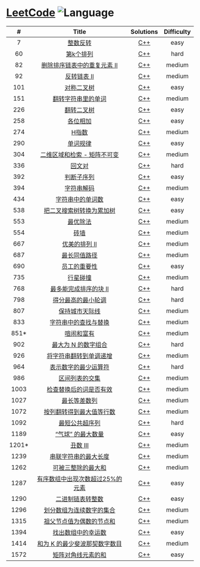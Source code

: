 # [LeetCode](https://leetcode.com/problemset/all/) ![Language](https://img.shields.io/badge/language-C++-blue.svg)

| # | Title | Solutions | Difficulty |
|:---:|:---:|:---:|:---:|
| 7 | [整数反转](https://leetcode-cn.com/problems/reverse-integer/description/) | [C++](solutions/C++/7.整数反转.cpp) | easy |
| 60 | [第k个排列](https://leetcode-cn.com/problems/permutation-sequence/description/) | [C++](solutions/C++/60.第k个排列.cpp) | hard |
| 82 | [删除排序链表中的重复元素 II](https://leetcode-cn.com/problems/remove-duplicates-from-sorted-list-ii/description/) | [C++](solutions/C++/82.删除排序链表中的重复元素-ii.cpp) | medium |
| 92 | [反转链表 II](https://leetcode-cn.com/problems/reverse-linked-list-ii/description/) | [C++](solutions/C++/92.反转链表-ii.cpp) | medium |
| 101 | [对称二叉树](https://leetcode-cn.com/problems/symmetric-tree/description/) | [C++](solutions/C++/101.对称二叉树.cpp) | easy |
| 151 | [翻转字符串里的单词](https://leetcode-cn.com/problems/reverse-words-in-a-string/description/) | [C++](solutions/C++/151.翻转字符串里的单词.cpp) | medium |
| 226 | [翻转二叉树](https://leetcode-cn.com/problems/invert-binary-tree/description/) | [C++](solutions/C++/226.翻转二叉树.cpp) | easy |
| 258 | [各位相加](https://leetcode-cn.com/problems/add-digits/description/) | [C++](solutions/C++/258.各位相加.cpp) | easy |
| 274 | [H指数](https://leetcode-cn.com/problems/h-index/description/) | [C++](solutions/C++/274.h指数.cpp) | medium |
| 290 | [单词规律](https://leetcode-cn.com/problems/word-pattern/description/) | [C++](solutions/C++/290.单词规律.cpp) | easy |
| 304 | [二维区域和检索 - 矩阵不可变](https://leetcode-cn.com/problems/range-sum-query-2d-immutable/description/) | [C++](solutions/C++/304.二维区域和检索-矩阵不可变.cpp) | medium |
| 336 | [回文对](https://leetcode-cn.com/problems/palindrome-pairs/description/) | [C++](solutions/C++/336.回文对.cpp) | hard |
| 392 | [判断子序列](https://leetcode-cn.com/problems/is-subsequence/description/) | [C++](solutions/C++/392.判断子序列.cpp) | easy |
| 394 | [字符串解码](https://leetcode-cn.com/problems/decode-string/description/) | [C++](solutions/C++/394.字符串解码.cpp) | medium |
| 434 | [字符串中的单词数](https://leetcode-cn.com/problems/number-of-segments-in-a-string/description/) | [C++](solutions/C++/434.字符串中的单词数.cpp) | easy |
| 538 | [把二叉搜索树转换为累加树](https://leetcode-cn.com/problems/convert-bst-to-greater-tree/description/) | [C++](solutions/C++/538.把二叉搜索树转换为累加树.cpp) | easy |
| 553 | [最优除法](https://leetcode-cn.com/problems/optimal-division/description/) | [C++](solutions/C++/553.最优除法.cpp) | medium |
| 554 | [砖墙](https://leetcode-cn.com/problems/brick-wall/description/) | [C++](solutions/C++/554.砖墙.cpp) | medium |
| 667 | [优美的排列 II](https://leetcode-cn.com/problems/beautiful-arrangement-ii/description/) | [C++](solutions/C++/667.优美的排列-ii.cpp) | medium |
| 687 | [最长同值路径](https://leetcode-cn.com/problems/longest-univalue-path/description/) | [C++](solutions/C++/687.最长同值路径.cpp) | medium |
| 690 | [员工的重要性](https://leetcode-cn.com/problems/employee-importance/description/) | [C++](solutions/C++/690.员工的重要性.cpp) | easy |
| 735 | [行星碰撞](https://leetcode-cn.com/problems/asteroid-collision/description/) | [C++](solutions/C++/735.行星碰撞.cpp) | medium |
| 768 | [最多能完成排序的块 II](https://leetcode-cn.com/problems/max-chunks-to-make-sorted-ii/description/) | [C++](solutions/C++/768.最多能完成排序的块-ii.cpp) | hard |
| 798 | [得分最高的最小轮调](https://leetcode-cn.com/problems/smallest-rotation-with-highest-score/description/) | [C++](solutions/C++/798.得分最高的最小轮调.cpp) | hard |
| 807 | [保持城市天际线](https://leetcode-cn.com/problems/max-increase-to-keep-city-skyline/description/) | [C++](solutions/C++/807.保持城市天际线.cpp) | medium |
| 833 | [字符串中的查找与替换](https://leetcode-cn.com/problems/find-and-replace-in-string/description/) | [C++](solutions/C++/833.字符串中的查找与替换.cpp) | medium |
| 851* | [喧闹和富有](https://leetcode-cn.com/problems/loud-and-rich/description/) | [C++](solutions/C++/851.喧闹和富有.cpp) | medium |
| 902 | [最大为 N 的数字组合](https://leetcode-cn.com/problems/numbers-at-most-n-given-digit-set/description/) | [C++](solutions/C++/902.最大为-n-的数字组合.cpp) | hard |
| 926 | [将字符串翻转到单调递增](https://leetcode-cn.com/problems/flip-string-to-monotone-increasing/description/) | [C++](solutions/C++/926.将字符串翻转到单调递增) | medium |
| 964 | [表示数字的最少运算符](https://leetcode-cn.com/problems/least-operators-to-express-number/description/) | [C++](solutions/C++/964.表示数字的最少运算符.cpp) | hard |
| 986 | [区间列表的交集](https://leetcode-cn.com/problems/interval-list-intersections/description/) | [C++](solutions/C++/986.区间列表的交集.cpp) | medium |
| 1003 | [检查替换后的词是否有效](https://leetcode-cn.com/problems/check-if-word-is-valid-after-substitutions/description/) | [C++](solutions/C++/1003.检查替换后的词是否有效.cpp) | medium |
| 1027 | [最长等差数列](https://leetcode-cn.com/problems/longest-arithmetic-sequence/description/) | [C++](solutions/C++/1027.最长等差数列.cpp) | medium |
| 1072 | [按列翻转得到最大值等行数](https://leetcode-cn.com/problems/flip-columns-for-maximum-number-of-equal-rows/description/) | [C++](solutions/C++/1072.按列翻转得到最大值等行数.cpp) | medium |
| 1092 | [最短公共超序列](https://leetcode-cn.com/problems/shortest-common-supersequence/description/) | [C++](solutions/C++/1092.最短公共超序列.cpp) | hard |
| 1189 | [“气球” 的最大数量](https://leetcode-cn.com/problems/maximum-number-of-balloons/description/) | [C++](solutions/C++/1189.气球-的最大数量.cpp) | easy |
| 1201* | [丑数 III](https://leetcode-cn.com/problems/ugly-number-iii/description/) | [C++](solutions/C++/1201.丑数-iii.cpp) | medium |
| 1239 | [串联字符串的最大长度](https://leetcode-cn.com/problems/maximum-length-of-a-concatenated-string-with-unique-characters/description/) | [C++](solutions/C++/1239.串联字符串的最大长度.cpp) | medium |
| 1262 | [可被三整除的最大和](https://leetcode-cn.com/problems/greatest-sum-divisible-by-three/description/) | [C++](solutions/C++/1262.可被三整除的最大和.cpp) | medium |
| 1287 | [有序数组中出现次数超过25%的元素](https://leetcode-cn.com/problems/element-appearing-more-than-25-in-sorted-array/description/) | [C++](solutions/C++/1287.有序数组中出现次数超过-25-的元素.cpp) | easy |
| 1290 | [二进制链表转整数](https://leetcode-cn.com/problems/convert-binary-number-in-a-linked-list-to-integer/description/) | [C++](solutions/C++/1290.二进制链表转整数.cpp) | easy |
| 1296 | [划分数组为连续数字的集合](https://leetcode-cn.com/problems/divide-array-in-sets-of-k-consecutive-numbers/description/) | [C++](solutions/C++/1296.划分数组为连续数字的集合.cpp) | medium |
| 1315 | [祖父节点值为偶数的节点和](https://leetcode-cn.com/problems/sum-of-nodes-with-even-valued-grandparent/description/) | [C++](solutions/C++/1315.祖父节点值为偶数的节点和.cpp) | medium |
| 1394 | [找出数组中的幸运数](https://leetcode-cn.com/problems/find-lucky-integer-in-an-array/description/) | [C++](solutions/C++/1394.找出数组中的幸运数.cpp) | easy |
| 1414 | [和为 K 的最少斐波那契数字数目](https://leetcode-cn.com/problems/find-the-minimum-number-of-fibonacci-numbers-whose-sum-is-k/description/) | [C++](solutions/C++/1414.和为-k-的最少斐波那契数字数目.cpp) | medium |
| 1572 | [矩阵对角线元素的和](https://leetcode-cn.com/problems/matrix-diagonal-sum/description/) | [C++](solutions/C++/1572.矩阵对角线元素的和.cpp) | easy |
